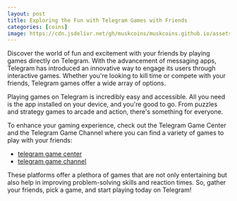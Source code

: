 ```yaml
---
layout: post
title: Exploring the Fun with Telegram Games with Friends
categories: [coins]
image: https://cdn.jsdelivr.net/gh/muskcoins/muskcoins.github.io/assets/images/telegram-game-logo.png
---
```


Discover the world of fun and excitement with your friends by playing games directly on Telegram. With the advancement of messaging apps, Telegram has introduced an innovative way to engage its users through interactive games. Whether you're looking to kill time or compete with your friends, Telegram games offer a wide array of options.

Playing games on Telegram is incredibly easy and accessible. All you need is the app installed on your device, and you're good to go. From puzzles and strategy games to arcade and action, there's something for everyone.

To enhance your gaming experience, check out the Telegram Game Center and the Telegram Game Channel where you can find a variety of games to play with your friends:

- [telegram game center](/302.html?target=https://t.me/tgGameCenterBot/tggame)
- [telegram game channel](/302.html?target=https://t.me/miniGamesn)

These platforms offer a plethora of games that are not only entertaining but also help in improving problem-solving skills and reaction times. So, gather your friends, pick a game, and start playing today on Telegram!